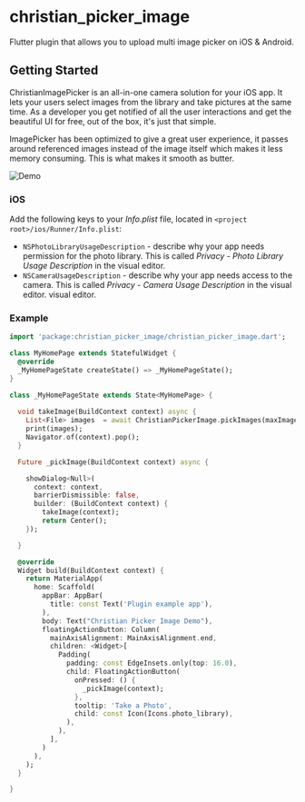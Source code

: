 # christian_picker_image

Flutter plugin that allows you to upload multi image picker on iOS & Android.

## Getting Started

ChristianImagePicker is an all-in-one camera solution for your iOS app. It lets your users select images from the library and take pictures at the same time. As a developer you get notified of all the user interactions and get the beautiful UI for free, out of the box, it's just that simple.

ImagePicker has been optimized to give a great user experience, it passes around referenced images instead of the image itself which makes it less memory consuming. This is what makes it smooth as butter.

![Demo](https://github.com/hyperoslo/ImagePicker/raw/master/Resources/ImagePickerPresentation.png)

### iOS

Add the following keys to your _Info.plist_ file, located in `<project root>/ios/Runner/Info.plist`:

* `NSPhotoLibraryUsageDescription` - describe why your app needs permission for the photo library. This is called _Privacy - Photo Library Usage Description_ in the visual editor.
* `NSCameraUsageDescription` - describe why your app needs access to the camera. This is called _Privacy - Camera Usage Description_ in the visual editor. visual editor.

### Example

``` dart
import 'package:christian_picker_image/christian_picker_image.dart';

class MyHomePage extends StatefulWidget {
  @override
  _MyHomePageState createState() => _MyHomePageState();
}

class _MyHomePageState extends State<MyHomePage> {
  
  void takeImage(BuildContext context) async {
    List<File> images  = await ChristianPickerImage.pickImages(maxImages: 5);
    print(images);
    Navigator.of(context).pop();
  }

  Future _pickImage(BuildContext context) async {

    showDialog<Null>(
      context: context,
      barrierDismissible: false,
      builder: (BuildContext context) {
        takeImage(context);
        return Center();
    });

  }

  @override
  Widget build(BuildContext context) {
    return MaterialApp(
      home: Scaffold(
        appBar: AppBar(
          title: const Text('Plugin example app'),
        ),
        body: Text("Christian Picker Image Demo"),
        floatingActionButton: Column(
          mainAxisAlignment: MainAxisAlignment.end,
          children: <Widget>[
            Padding(
              padding: const EdgeInsets.only(top: 16.0),
              child: FloatingActionButton(
                onPressed: () {
                  _pickImage(context);
                },
                tooltip: 'Take a Photo',
                child: const Icon(Icons.photo_library),
              ),
            ),
          ],
        )
      ),
    );
  }

}
```